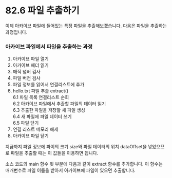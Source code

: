 # 82.6 파일 추출하기

이제 아카이브 파일에 들어있는 특정 파일을 추출해보겠습니다.
다음은 파일을 추출하는 과정입니다.

### 아카이브 파일에서 파일을 추출하는 과정
1. 아카이브 파일 열기
2. 아카이브 헤더 읽기
3. 매직 넘버 검사
4. 파일 버전 검사
5. 파일 정보를 읽어서 연결리스트에 추가
6. hello.txt 파일 추출 extract()  
  6.1 파일 목록 연결리스트 순회  
  6.2 아카이브 파일에서 추출할 파일의 데이터 읽기  
  6.3 추출한 파일을 저장할 새 파일 생성  
  6.4 새 파일에 파일 데이터 쓰기  
  6.5 파일 닫기  
7. 연결 리스트 메모리 해제
8. 아카이브 파일 닫기

지금까지 파일 정보에 파이의 크기 size와 파일 데이터의 위치 dataOffset을 넣었으므로 파일을 추출할 때는 이 값들을 이용하면 됩니다.

소스 코드의 main 함수 윗 부분에 다음과 같이 extract 함수를 추가합니다. 이 함수는 매개변수로 파일 이름을 받아서 아카이브에 파일이 있으면 추출합니다.